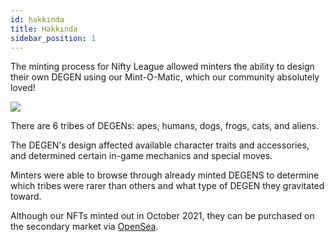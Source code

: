 ```yaml
---
id: hakkında
title: Hakkında
sidebar_position: 1
---
```


The minting process for Nifty League allowed minters the ability to design their own DEGEN using our Mint-O-Matic, which our community absolutely loved!

![](/img/mintomatic.gif)

There are 6 tribes of DEGENs: apes, humans, dogs, frogs, cats, and aliens.

The DEGEN's design affected available character traits and accessories, and determined certain in-game mechanics and special moves.

Minters were able to browse through already minted DEGENS to determine which tribes were rarer than others and what type of DEGEN they gravitated toward.

Although our NFTs minted out in October 2021, they can be purchased on the secondary market via [OpenSea](https://opensea.io/collection/niftydegen).
